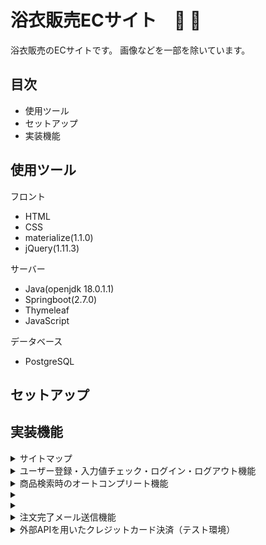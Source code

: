 # 浴衣販売ECサイト　:sunflower: :kimono:
浴衣販売のECサイトです。
画像などを一部を除いています。

## 目次
- 使用ツール
- セットアップ
- 実装機能
## 使用ツール
フロント
- HTML
- CSS
- materialize(1.1.0)
- jQuery(1.11.3)

サーバー
- Java(openjdk 18.0.1.1)
- Springboot(2.7.0)
- Thymeleaf
- JavaScript

データベース
- PostgreSQL

## セットアップ
## 実装機能
<details>
  <summary>サイトマップ</summary>
  準備中
</details>
<details>
  <summary>ユーザー登録・入力値チェック・ログイン・ログアウト機能</summary>
</details>
<details>
  <summary>商品検索時のオートコンプリート機能</summary>
</details>
<details>
  <summary></summary>
</details>
<details>
  <summary></summary>
</details>
<details>
  <summary>注文完了メール送信機能</summary>
</details>
<details>
  <summary>外部APIを用いたクレジットカード決済（テスト環境）</summary>
</details>
